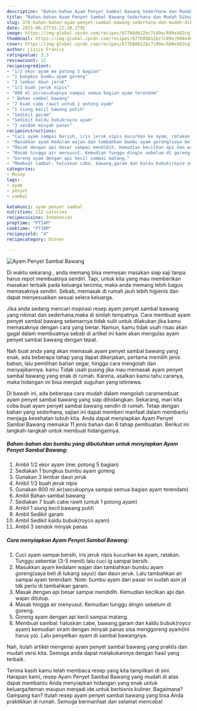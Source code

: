 ```yaml
---
description: "Bahan-bahan Ayam Penyet Sambal Bawang Sederhana dan Mudah Dibuat"
title: "Bahan-bahan Ayam Penyet Sambal Bawang Sederhana dan Mudah Dibuat"
slug: 378-bahan-bahan-ayam-penyet-sambal-bawang-sederhana-dan-mudah-dibuat
date: 2021-06-27T15:22:38.279Z
image: https://img-global.cpcdn.com/recipes/677b8db12bc7c89e/680x482cq70/ayam-penyet-sambal-bawang-foto-resep-utama.jpg
thumbnail: https://img-global.cpcdn.com/recipes/677b8db12bc7c89e/680x482cq70/ayam-penyet-sambal-bawang-foto-resep-utama.jpg
cover: https://img-global.cpcdn.com/recipes/677b8db12bc7c89e/680x482cq70/ayam-penyet-sambal-bawang-foto-resep-utama.jpg
author: Lizzie Francis
ratingvalue: 3.3
reviewcount: 12
recipeingredient:
- "1/2 ekor ayam me potong 5 bagian"
- "1 bungkus bumbu ayam goreng"
- "3 lembar daun jeruk"
- "1/2 buah jeruk nipis"
- "800 ml airsecukupnya sampai semua bagian ayam terendam"
- " Bahan sambal bawang"
- "7 buah cabe rawit untuk 1 potong ayam"
- "1 siung kecil bawang putih"
- "Sedikit garam"
- "Sedikit kaldu bubukroyco ayam"
- "3 sendok minyak panas"
recipeinstructions:
- "Cuci ayam sampai bersih, iris jeruk nipis kucurkan ke ayam, ratakan. Tunggu sebentar (3-5 menit) lalu cuci lg sampai bersih."
- "Masukkan ayam kedalam wajan dan tambahkan bumbu ayam goreng(saya beli di tukang sayur) dan daun jeruk. Lalu tambahkan air sampai ayam terendam. Note: bumbu ayam dari pasar ini sudah asin jd tdk perlu di tambahkan garam."
- "Masak dengan api besar sampai mendidih. Kemudian kecilkan api dan wajan ditutup."
- "Masak hingga air menyusut. Kemudian tunggu dingin sebelum di goreng."
- "Goreng ayam dengan api kecil sampai matang."
- "Membuat sambal: haluskan cabe, bawang,garam dan kaldu bubuk(royco ayam) kemudian siram dengan minyak panas sisa menggoreng ayam(ini harus ya). Lalu penyetkan ayam di sambal bawangnya."
categories:
- Resep
tags:
- ayam
- penyet
- sambal

katakunci: ayam penyet sambal 
nutrition: 212 calories
recipecuisine: Indonesian
preptime: "PT14M"
cooktime: "PT38M"
recipeyield: "4"
recipecategory: Dinner

---
```



![Ayam Penyet Sambal Bawang](https://img-global.cpcdn.com/recipes/677b8db12bc7c89e/680x482cq70/ayam-penyet-sambal-bawang-foto-resep-utama.jpg)

Di waktu  sekarang , anda memang bisa memesan masakan siap saji tanpa harus repot membuatnya sendiri. Tapi, untuk kita yang mau memberikan masakan terbaik pada keluarga tercinta, maka anda memang lebih bagus memasaknya sendiri. Sebab, memasak di rumah jauh lebih higienis dan dapat menyesuaikan sesuai selera keluarga.

Jika anda sedang mencari inspirasi resep ayam penyet sambal bawang yang nikmat dan sederhana,maka di sinilah tempatnya. Cara membuat ayam penyet sambal bawang  sebenarnya tidak sulit untuk dilakukan jika kamu memasaknya dengan cara yang benar. Namun, kamu tidak usah risau akan gagal dalam membuatnya 
sebab di artikel ini kami akan mengulas ayam penyet sambal bawang dengan tepat.  



Nah buat anda yang akan memasak ayam penyet sambal bawang yang enak, ada beberapa tahap yang dapat dikerjakan, pertama memilih jenis bahan, lalu pemilihan bahan segar, hingga cara mengolah dan menyajikannya. kamu Tidak usah pusing jika mau memasak ayam penyet sambal bawang yang enak di rumah. Karena, asalkan kamu  tahu caranya, maka hidangan ini bisa menjadi suguhan yang istimewa.

Di bawah ini, ada beberapa cara mudah dalam mengolah caramembuat ayam penyet sambal bawang yang siap dihidangkan. Sekarang, mari kita coba buat ayam penyet sambal bawang sendiri di rumah. Tetap dengan bahan yang sederhana, sajian ini dapat memberi manfaat dalam membantu menjaga kesehatan tubuh kita. Anda dapat menyiapkan Ayam Penyet Sambal Bawang memakai 11 jenis bahan dan 6 tahap pembuatan. Berikut ini langkah-langkah untuk membuat hidangannya.

<!--inarticleads1-->

##### Bahan-bahan dan bumbu yang dibutuhkan untuk menyiapkan Ayam Penyet Sambal Bawang:

1. Ambil 1/2 ekor ayam (me: potong 5 bagian)
1. Sediakan 1 bungkus bumbu ayam goreng
1. Gunakan 3 lembar daun jeruk
1. Ambil 1/2 buah jeruk nipis
1. Gunakan 800 ml air(secukupnya sampai semua bagian ayam terendam)
1. Ambil  Bahan sambal bawang
1. Sediakan 7 buah cabe rawit (untuk 1 potong ayam)
1. Ambil 1 siung kecil bawang putih
1. Ambil Sedikit garam
1. Ambil Sedikit kaldu bubuk(royco ayam)
1. Ambil 3 sendok minyak panas




<!--inarticleads2-->

##### Cara menyiapkan Ayam Penyet Sambal Bawang:

1. Cuci ayam sampai bersih, iris jeruk nipis kucurkan ke ayam, ratakan. Tunggu sebentar (3-5 menit) lalu cuci lg sampai bersih.
1. Masukkan ayam kedalam wajan dan tambahkan bumbu ayam goreng(saya beli di tukang sayur) dan daun jeruk. Lalu tambahkan air sampai ayam terendam. Note: bumbu ayam dari pasar ini sudah asin jd tdk perlu di tambahkan garam.
1. Masak dengan api besar sampai mendidih. Kemudian kecilkan api dan wajan ditutup.
1. Masak hingga air menyusut. Kemudian tunggu dingin sebelum di goreng.
1. Goreng ayam dengan api kecil sampai matang.
1. Membuat sambal: haluskan cabe, bawang,garam dan kaldu bubuk(royco ayam) kemudian siram dengan minyak panas sisa menggoreng ayam(ini harus ya). Lalu penyetkan ayam di sambal bawangnya.




Nah, itulah artikel mengenai  ayam penyet sambal bawang  yang praktis dan mudah versi kita. Semoga anda dapat melakukannya dengan hasil yang terbaik. 

Terima kasih kamu telah membaca resep yang kita tampilkan di sini. Harapan kami, resep  Ayam Penyet Sambal Bawang yang mudah di atas dapat membantu Anda menyiapkan hidangan yang enak untuk keluarga/teman maupun menjadi ide untuk berbisnis kuliner. Bagaimana? Gampang kan? Itulah resep ayam penyet sambal bawang yang bisa Anda praktikkan di rumah. Semoga bermanfaat dan selamat mencoba!

